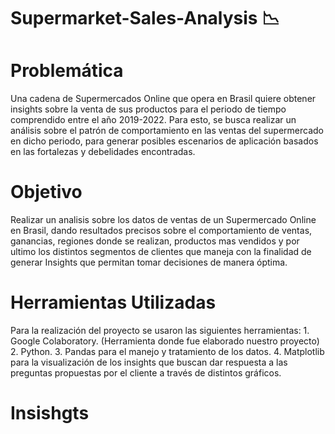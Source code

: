 # Supermarket-Sales-Analysis :chart_with_downwards_trend:

# Problemática 

  Una cadena de Supermercados Online que opera en Brasil quiere obtener insights sobre la venta de sus productos para el periodo de tiempo comprendido entre el año 2019-2022. Para esto, se busca realizar un análisis sobre el patrón de comportamiento en las ventas del supermercado en dicho periodo, para generar posibles escenarios de aplicación basados en las fortalezas y debelidades encontradas.

# Objetivo
  
  Realizar un analisis sobre los datos de ventas de un Supermercado Online en Brasil, dando resultados precisos sobre el comportamiento de ventas, ganancias, regiones donde se realizan, productos mas vendidos y por ultimo los distintos segmentos de clientes que maneja con la finalidad de generar Insights que permitan tomar decisiones de manera óptima.

# Herramientas Utilizadas
  Para la realización del proyecto se usaron las siguientes herramientas:
    1. Google Colaboratory. (Herramienta donde fue elaborado nuestro proyecto)
    2. Python.
    3. Pandas para el manejo y tratamiento de los datos.
    4. Matplotlib para la visualización de los insights que buscan dar respuesta a las preguntas propuestas por el cliente a través de distintos gráficos.

# Insishgts 

